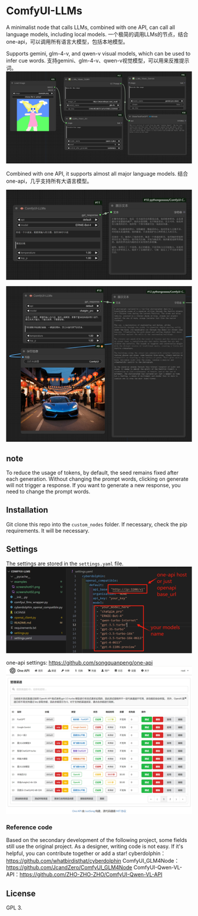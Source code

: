 # ComfyUI-LLMs


A minimalist node that calls LLMs, combined with one API, can call all language models, including local models.
一个极简的调用LLMs的节点，结合one-api，可以调用所有语言大模型，包括本地模型。

Supports gemini, glm-4-v, and qwen-v visual models, which can be used to infer cue words.
支持gemini、glm-4-v、qwen-v视觉模型，可以用来反推提示词。
![comfyuillms.png](examples/screenshot05.png)

Combined with one API, it supports almost all major language models.
结合one-api，几乎支持所有大语言模型。

![comfyuillms.png](examples/screenshot01.png)

![comfyuillms.png](examples/screenshot02.png)

## note
To reduce the usage of tokens, by default, the seed remains fixed after each generation. Without changing the prompt words, clicking on generate will not trigger a response.
If you want to generate a new response, you need to change the prompt words.

## Installation

Git clone this repo into the `custom_nodes` folder.
If necessary, check the pip requirements. It will be necessary.

## Settings
The settings are stored in the `settings.yaml` file.
![comfyuillms.png](examples/screenshot03.png)

one-api settings: https://github.com/songquanpeng/one-api
![comfyuillms.png](examples/screenshot04.png)


### Reference code
Based on the secondary development of the following project, some fields still use the original project.
As a designer, writing code is not easy. If it's helpful, you can contribute together or add a star!
cyberdolphin：https://github.com/whatbirdisthat/cyberdolphin
ComfyUI_GLM4Node：https://github.com/JcandZero/ComfyUI_GLM4Node
ComfyUI-Qwen-VL-API：https://github.com/ZHO-ZHO-ZHO/ComfyUI-Qwen-VL-API


## License

GPL 3.